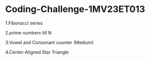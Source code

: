 # Coding-Challenge-1MV23ET013

1.Fibonacci series
 

2.prime numbers till N


3.Vowel and Consonant counter (Medium) 
  

4.Center-Aligned Star Triangle 
  
     
   
      
